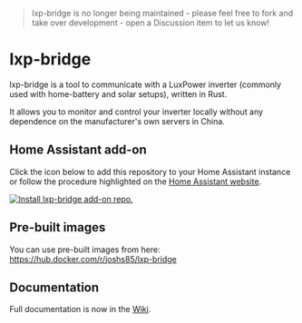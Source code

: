 > lxp-bridge is no longer being maintained - please feel free to fork and take over development - open a Discussion item to let us know!

# lxp-bridge

lxp-bridge is a tool to communicate with a LuxPower inverter (commonly used with home-battery and solar setups), written in Rust.

It allows you to monitor and control your inverter locally without any dependence on the manufacturer's own servers in China.

## Home Assistant add-on
Click the icon below to add this repository to your Home Assistant instance or follow the procedure highlighted on the [Home Assistant website](https://home-assistant.io/hassio/installing_third_party_addons).

[![Install lxp-bridge add-on repo.](https://my.home-assistant.io/badges/supervisor_add_addon_repository.svg)](https://my.home-assistant.io/redirect/supervisor_add_addon_repository/?repository_url=https%3A%2F%2Fgithub.com%2Fjoshs85%2Flxp-bridge)

## Pre-built images
You can use pre-built images from here: https://hub.docker.com/r/joshs85/lxp-bridge

## Documentation

Full documentation is now in the [Wiki](https://github.com/celsworth/lxp-bridge/wiki).
